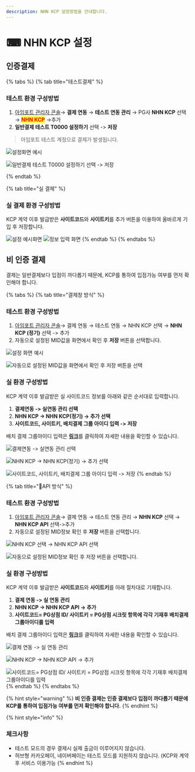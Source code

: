 ```yaml
---
description: NHN KCP 설정방법을 안내합니다.
---
```


# ⌨ NHN KCP 설정

## 인증**결제**

{% tabs %}
{% tab title="테스트결제" %}
### **테스트 환경 구성방법**

1. [아임포트 관리자 콘솔](https://admin.iamport.kr)→ **결제 연동** → **테스트 연동 관리** → PG사 **NHN KCP** 선택 → <mark style="color:red;">**NHN KCP**</mark> ->추가&#x20;
2. **일반결제 테스트 T0000 설정하기** 선택 -> **저장**



> 아임포트 테스트 계정으로 결제가 발생됩니다.



![설정화면 예시](<../../../.gitbook/assets/image (17).png>)

![일반결제 테스트 T0000 설정하기 선택 -> 저장](<../../../.gitbook/assets/image (30).png>)


{% endtab %}

{% tab title="실 결제" %}
### 실 결제 환경 구성방법

KCP 계약 이후 발급받은 **사이트코드**와 **사이트키**를 추가 버튼을 이용하여 올바르게 기입 후 저장합니다.

![설정 예시화면](<../../../.gitbook/assets/image (3) (1) (3).png>) ![정보 입력 화면    ](<../../../.gitbook/assets/image (21).png>)
{% endtab %}
{% endtabs %}

## 비 인증 결제

결제는 일반결제보다 입점이 까다롭기 때문에, KCP를 통하여 입점가능 여부를 먼저 확인해야 합니다.

{% tabs %}
{% tab title="결제창 방식" %}
### 테스트 환경 구성방법

1. [아임포트 관리자 콘솔](https://admin.iamport.kr/)→ 결제 연동 → 테스트 연동 → NHN KCP 선택 → **NHN KCP (정기)** 선택 -> 추가&#x20;
2. 자동으로 설정된 MID값을 화면에서 확인 후 **저장** 버튼을 선택합니다.

![설정 화면 예시](<../../../.gitbook/assets/image (33).png>)

![자동으로 설정된 MID값을 화면에서 확인 후 저장 버튼을 선택](<../../../.gitbook/assets/image (1).png>)

### 실  환경 구성방법

KCP 계약 이후 발급받은 실 사이트코드 정보를 아래와 같은 순서대로 입력합니다.&#x20;

1. **결제연동 -> 실연동 관리 선택**
2. **NHN KCP -> NHN KCP(정기) -> 추가 선택**
3. **사이트코드, 사이트키, 배치결제 그룹 아이디 입력 -> 저장**&#x20;

배치 결제 그룹아이디 입력은 [**링크**](https://www.iamport.kr/download/kcp-billing.pdf)를 클릭하여 자세한 내용을 확인할 수 있습니다.

![결제연동 -> 실연동 관리 선택](<../../../.gitbook/assets/image (28).png>)

![NHN KCP -> NHN KCP(정기) -> 추가 선택](<../../../.gitbook/assets/image (13).png>)

![사이트코드, 사이트키, 배치결제 그룹 아이디 입력 -> 저장](<../../../.gitbook/assets/image (12).png>)
{% endtab %}

{% tab title="API 방식" %}
### 테스트 환경 구성방법

1. [아임포트 관리자 콘솔](https://admin.iamport.kr/)→ 결제 연동 → 테스트 연동 관리 → **NHN KCP** 선택 → **NHN KCP API** 선택->추가
2. 자동으로 설정된 MID정보 확인 후 **저장** 버튼을 선택합니다.

![NHN KCP 선택 → NHN KCP API 선택](<../../../.gitbook/assets/image (22).png>)

![자동으로 설정된 MID정보 확인 후 저장 버튼을 선택합니다.](../../../.gitbook/assets/image.png)

### 실  환경 구성방법

KCP 계약 이후 발급받은 **사이트코드**와 **사이트키**를 아래 절차대로 기재합니다.

1. **결제 연동 -> 실 연동 관리**
2. **NHN KCP -> NHN KCP API -> 추가**
3. **사이트코드= PG상점 ID/ 사이트키 = PG상점 시크릿 항목에 각각 기재후 배치결제 그룹아이디를 입력**

배치 결제 그룹아이디 입력은 [**링크**](https://www.iamport.kr/download/kcp-billing.pdf)를 클릭하여 자세한 내용을 확인할 수 있습니다.

![결제 연동 -> 실 연동 관리](<../../../.gitbook/assets/image (27).png>)

![NHN KCP -> NHN KCP API -> 추가](<../../../.gitbook/assets/image (7) (1).png>)

![사이트코드= PG상점 ID/ 사이트키 = PG상점 시크릿 항목에 각각 기재후 배치결제 그룹아이디를 입력](<../../../.gitbook/assets/image (18).png>)
{% endtab %}
{% endtabs %}

{% hint style="warning" %}
**비 인증 결제는 인증 결제보다 입점이 까다롭기 때문에 KCP를 통하여 입점가능 여부를 먼저 확인해야 합니다.**
{% endhint %}

{% hint style="info" %}
### 체크사항

* 테스트 모드의 경우 결제시 실제 출금이 이루어지지 않습니다.
* 허브형 카카오페이, 네이버페이는 테스트 모드를 지원하지 않습니다. (KCP와 계약 후 서비스 이용가능
{% endhint %}
